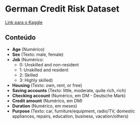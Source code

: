 # German Credit Risk Dataset
[Link para o Kaggle](https://www.kaggle.com/uciml/german-credit)

## Conteúdo

- **Age** (Numérico)
- **Sex** (Texto: male, female)
- **Job** (Numérico: 
  - 0: Unskilled and non-resident
  - 1: Unskilled and resident
  - 2: Skilled
  - 3: Highly skilled)
- **Housing** (Texto: own, rent, or free)
- **Saving accounts** (Texto: little, moderate, quite rich, rich)
- **Checking account** (Numérico, em DM - Deutsche Mark)
- **Credit amount** (Numérico, em DM)
- **Duration** (Numérico, em meses)
- **Purpose** (Texto: car, furniture/equipment, radio/TV, domestic appliances, repairs, education, business, vacation/others)

